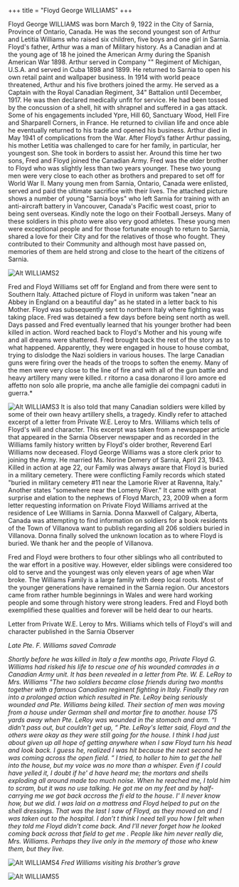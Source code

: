 +++
title = "Floyd George WILLIAMS" 
+++

Floyd George WILLIAMS was born March 9, 1922 in the City of Sarnia, Province of Ontario, Canada. He was the second youngest son of Arthur and Letitia Williams who raised six children, five boys and one girl in Sarnia.
Floyd's father, Arthur was a man of Military history. As a Canadian and at the young age of 18 he joined the American Army during the Spanish American War 1898. Arthur served in Company "" Regiment of Michigan, U.S.A. and served in Cuba 1898 and 1899. 
He returned to Sarnia to open his own retail paint and wallpaper business. In
1914 with world peace threatened, Arthur and his five brothers joined the army. He served as a Captain with the Royal Canadian Regiment, 34" Battalion until December, 1917. He was then declared medically unfit for service. He had been tossed by the concussion of a shell, hit with shrapnel and suffered in a gas attack. Some of his engagements included Ypre, Hill 60, Sanctuary Wood, Hell Fire and Sharparell Corners, in France. He returned to civilian life and once able he eventually returned to his trade and opened his business. Arthur died in May 1941 of complications from the War.
After Floyd’s father Arthur passing, his mother Letitia was challenged to care for her family, in particular, her youngest son. She took in borders to assist her. Around this time her two sons, Fred and Floyd joined the Canadian Army. Fred was the elder brother to Floyd who was slightly less than two years younger. These two young men were very close to each other as brothers and prepared to set off for World War lI.
Many young men from Sarnia, Ontario, Canada were enlisted, served and paid the ultimate sacrifice with their lives. The attached picture shows a number of young "Sarnia boys" who left Sarnia for training with an anti-aircraft battery in Vancouver, Canada's Pacific west coast, prior to being sent overseas. Kindly note the logo on their Football Jerseys. Many of these soldiers in this photo were also very good athletes. These young men were exceptional people and for those fortunate enough to return to Sarnia, shared a love for their City and for the relatives of those who fought. They contributed to their Community and although most have passed on, memories of them are held strong and close to the heart of the citizens of Sarnia.
 
![Alt WILLIAMS2](/images/Soldiers/WILLIAMS2.jpg)

Fred and Floyd Williams set off for England and from there were sent to Southern Italy.
Attached picture of Floyd in uniform was taken "near an Abbey in England on a beautiful day" as he stated in a letter back to his Mother. Floyd was subsequently sent to northern Italy where fighting was taking place. Fred was detained a few days before being sent north as well.
Days passed and Fred eventually learned that his younger brother had been killed in action. 
Word reached back to Floyd's Mother and his young wife and all dreams were shattered.
Fred brought back the rest of the story as to what happened. Apparently, they were engaged in house to house combat, trying to dislodge the Nazi soldiers in various houses. The large Canadian guns were firing over the heads of the troops to soften the enemy. Many of the men were very close to the line of fire and with all of the gun battle and heavy artillery many were killed. 
r ritorno a casa donarono il loro amore ed affetto non solo alle proprie, ma anche alle famiglie dei compagni caduti in guerra.*

![Alt WILLIAMS3](/images/Soldiers/WILLIAMS3.jpg)
It is also told that many Canadian soldiers were killed by some of their own heavy artillery shells, a tragedy.
Kindly refer to attached excerpt of a letter from Private W.E. Leroy to Mrs. Williams which tells of Floyd's will and character. This excerpt was taken from a newspaper article that appeared in the Sarnia Observer newspaper and as recorded in the Williams family history written by Floyd's older brother, Reverend Earl Williams now deceased.
Floyd George Williams was a store clerk prior to joining the Army. He married Ms. Norine Demery of Sarnia, April 23, 1943. 
Killed in action at age 22, our Family was always aware that Floyd is buried in a military cemetery. There were conflicting Family records which stated "buried in military cemetery #11 near the Lamorie River at Ravenna, Italy." Another states "somewhere near the Lomeny River." It came with great surprise and elation to the nephews of Floyd March, 23, 2009 when a form letter requesting information on Private Floyd Williams arrived at the residence of Lee Williams in Sarnia. Donna Maxwell of Calgary, Alberta, Canada was attempting to find information on soldiers for a book residents of the Town of Villanova want to publish regarding all 206 soldiers buried in Villanova. Donna finally solved the unknown location as to where Floyd is buried. We thank her and the people of Villanova.

Fred and Floyd were brothers to four other siblings who all contributed to the war effort in a positive way. However, elder siblings were considered too old to serve and the youngest was only eleven years of age when War broke.
The Williams Family is a large family with deep local roots. Most of the younger generations have remained in the Sarnia region. Our ancestors came from rather humble beginnings in Wales and were hard working people and some through history were strong leaders. Fred and Floyd both exemplified these qualities and forever will be held dear to our hearts.

Letter from Private W.E. Leroy to Mrs. Williams which tells of Floyd's will and character published in the Sarnia Observer

*Late Pte. F. Williams saved Comrade*

*Shortly before he was killed in Italy a few months ago, Private Floyd G. Williams had risked his Iife to rescue one of his wounded comrades in a Canadian Army unit. It has been revealed in a Ietter from Pte. W. E. LeRoy to Mrs. Williams "The two soldiers became close friends during two months together with a famous Canadian regiment fighting in Italy. FinaIly they ran into a prolonged action which resulted in Pte. LeRoy being seriously wounded and Pte. Williams being killed. Their section of men was moving from a house under German shell and mortar fire to another. house 175 yards away when Pte. LeRoy was wounded in the stomach and arm. “I didn't pass out, but couldn't get up, “ Pte. LeRoy's Ietter said, Floyd and the others were okay as they were still going for the house. I think I had just about given up all hope of getting anywhere when I saw Floyd turn his head and look back. I guess he, realized I was hit because the next second he was coming across the open field. “ I tried, to holler to him to get the hell into the house, but my voice was no more than a whisper. Even if I could have yelled it, I doubt if he' d have heard me; the mortars and shells exploding all around made too much noise. When he reached me, I told him to scram, but it was no use talking. He got me on my feet and by half-carrying me we got back accross the fi eld to the house. I' Il never know how, but we did. I was laid on a mattress and Floyd helped to put on the shell dressings. That was the last I saw of Floyd, as they moved on and I was taken out to the hospital. I don’t t think I need tell you how I felt when they told me Floyd didn’t come back. And I’II never forget how he looked coming back across that field to get me . People like him never reaIly die, Mrs. Williams. Perhaps they live onIy in the memory of those who knew them, but they live.*

 
![Alt WILLIAMS4](/images/Soldiers/WILLIAMS4.jpg)
*Fred Williams visiting his brother’s grave*

![Alt WILLIAMS5](/images/Soldiers/WILLIAMS5.jpg)